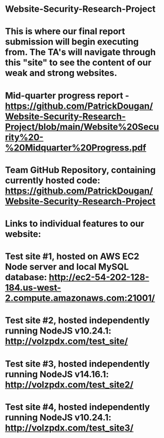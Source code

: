 # Website-Security-Research-Project
# This is where our final report submission will begin executing from. The TA's will navigate through this "site" to see the content of our weak and strong websites.
# Mid-quarter progress report - https://github.com/PatrickDougan/Website-Security-Research-Project/blob/main/Website%20Security%20-%20Midquarter%20Progress.pdf
# Team GitHub Repository, containing currently hosted code: https://github.com/PatrickDougan/Website-Security-Research-Project
# Links to individual features to our website:
# Test site #1, hosted on AWS EC2 Node server and local MySQL database: http://ec2-54-202-128-184.us-west-2.compute.amazonaws.com:21001/
# Test site #2, hosted independently running NodeJS v10.24.1: http://volzpdx.com/test_site/
# Test site #3, hosted independently running NodeJS v14.16.1: http://volzpdx.com/test_site2/ 
# Test site #4, hosted independently running NodeJS v10.24.1: http://volzpdx.com/test_site3/
